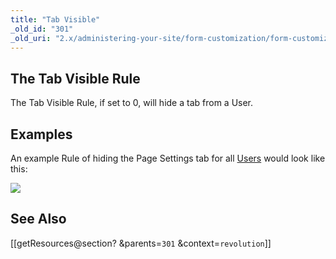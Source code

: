 ```yaml
---
title: "Tab Visible"
_old_id: "301"
_old_uri: "2.x/administering-your-site/form-customization/form-customization-rules/tab-visible"
---
```


## <a name="TabVisible-TheTabVisibleRule"></a>The Tab Visible Rule

The Tab Visible Rule, if set to 0, will hide a tab from a User.

## <a name="TabVisible-Examples"></a>Examples

An example Rule of hiding the Page Settings tab for all [Users](display/revolution20/Users "Users") would look like this:

![](download/attachments/18678094/fc-tabVisible.png?version=1&modificationDate=1280153374000)

## <a name="TabVisible-SeeAlso"></a>See Also

 \[\[getResources@section? &parents=`301` &context=`revolution`\]\]